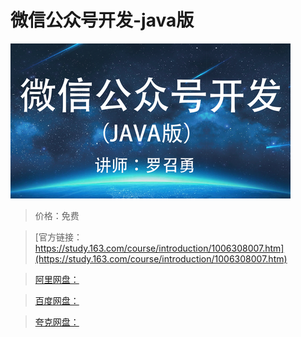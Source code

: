 # 微信公众号开发-java版

![img](../../../assets/study163/free/83cf1717-752d-4f0d-9c20-5973c3b5798f.png)

> 价格：免费

> [官方链接：https://study.163.com/course/introduction/1006308007.htm](https://study.163.com/course/introduction/1006308007.htm)

> [阿里网盘：]()

> [百度网盘：]()

> [夸克网盘：]()
